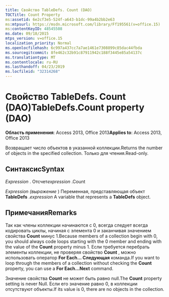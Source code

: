 ```yaml
---
title: Свойство TableDefs. Count (DAO)
TOCTitle: Count Property
ms:assetid: 6e2cf3e5-524f-a643-b1dc-99a4b2bb2e63
ms:mtpsurl: https://msdn.microsoft.com/library/Ff195561(v=office.15)
ms:contentKeyID: 48545508
ms.date: 09/18/2015
mtps_version: v=office.15
localization_priority: Normal
ms.openlocfilehash: 6c997a437cc7a7ae1461e7308899c85dac44fbda
ms.sourcegitcommit: 8fe462c32b91c87911942c188f3445e85a54137c
ms.translationtype: MT
ms.contentlocale: ru-RU
ms.lasthandoff: 04/23/2019
ms.locfileid: "32314268"
---
```

# <a name="tabledefscount-property-dao"></a><span data-ttu-id="02364-102">Свойство TableDefs. Count (DAO)</span><span class="sxs-lookup"><span data-stu-id="02364-102">TableDefs.Count property (DAO)</span></span>


<span data-ttu-id="02364-103">**Область применения**: Access 2013, Office 2013</span><span class="sxs-lookup"><span data-stu-id="02364-103">**Applies to**: Access 2013, Office 2013</span></span>

<span data-ttu-id="02364-104">Возвращает число объектов в указанной коллекции.</span><span class="sxs-lookup"><span data-stu-id="02364-104">Returns the number of objects in the specified collection.</span></span> <span data-ttu-id="02364-105">Только для чтения.</span><span class="sxs-lookup"><span data-stu-id="02364-105">Read-only.</span></span>

## <a name="syntax"></a><span data-ttu-id="02364-106">Синтаксис</span><span class="sxs-lookup"><span data-stu-id="02364-106">Syntax</span></span>

<span data-ttu-id="02364-107">*Expression* . Отсчет</span><span class="sxs-lookup"><span data-stu-id="02364-107">*expression* .Count</span></span>

<span data-ttu-id="02364-108">*Expression (выражение* ) Переменная, представляющая объект **TableDefs** .</span><span class="sxs-lookup"><span data-stu-id="02364-108">*expression* A variable that represents a **TableDefs** object.</span></span>

## <a name="remarks"></a><span data-ttu-id="02364-109">Примечания</span><span class="sxs-lookup"><span data-stu-id="02364-109">Remarks</span></span>

<span data-ttu-id="02364-110">Так как члены коллекции начинаются с 0, всегда следует всегда кодировать циклы, начиная с элемента 0 и заканчивая значением свойства **Count** минус 1.</span><span class="sxs-lookup"><span data-stu-id="02364-110">Because members of a collection begin with 0, you should always code loops starting with the 0 member and ending with the value of the **Count** property minus 1.</span></span> <span data-ttu-id="02364-111">Если требуется перебрать элементы коллекции, не проверяя свойство **Count** , можно использовать оператор **For Each... Следующая** команда.</span><span class="sxs-lookup"><span data-stu-id="02364-111">If you want to loop through the members of a collection without checking the **Count** property, you can use a **For Each...Next** command.</span></span>

<span data-ttu-id="02364-112">Значение свойства **Count** не может быть равно null.</span><span class="sxs-lookup"><span data-stu-id="02364-112">The **Count** property setting is never Null.</span></span> <span data-ttu-id="02364-113">Если его значение равно 0, в коллекции отсутствуют объекты.</span><span class="sxs-lookup"><span data-stu-id="02364-113">If its value is 0, there are no objects in the collection.</span></span>

